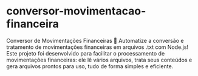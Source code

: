 # conversor-movimentacao-financeira
Conversor de Movimentações Financeiras 🔄 Automatize a conversão e tratamento de movimentações financeiras em arquivos .txt com Node.js!  Este projeto foi desenvolvido para facilitar o processamento de movimentações financeiras: ele lê vários arquivos, trata seus conteúdos e gera arquivos prontos para uso, tudo de forma simples e eficiente.
